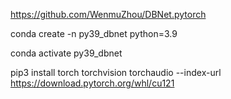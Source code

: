 

https://github.com/WenmuZhou/DBNet.pytorch

conda create -n py39_dbnet python=3.9

conda activate py39_dbnet

pip3 install torch torchvision torchaudio --index-url https://download.pytorch.org/whl/cu121




